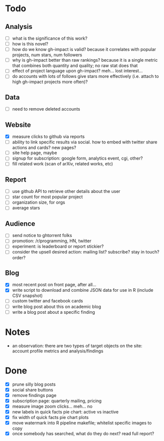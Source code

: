 # Todo

## Analysis

- [ ] what is the significance of this work?
- [ ] how is this novel?
- [ ] how do we know gh-impact is valid?  because it correlates with popular projects, num stars, num followers
- [ ] why is gh-impact better than raw rankings?  because it is a single metric that combines both quantity and quality; no raw stat does that
- [ ] effect of project language upon gh-impact?  meh... lost interest...
- [ ] do accounts with lots of follows give stars more effectively (i.e. attach to high gh-impact projects more often)?

## Data

- [ ] need to remove deleted accounts

## Website

- [x] measure clicks to github via reports
- [ ] ability to link specific results via social.  how to embed with twitter share actions and cards?  new pages?
- [ ] site help page, maybe
- [ ] signup for subscription: google form, analytics event, cgi, other?
- [ ] fill related work (scan of arXiv, related works, etc)

## Report

- [ ] use github API to retrieve other details about the user
- [ ] star count for most popular project
- [ ] organization size, for orgs
- [ ] average stars

## Audience

- [ ] send notice to ghtorrent folks
- [ ] promotion: /r/programming, HN, twitter
- [ ] experiment: is leaderboard or report stickier?
- [ ] consider the upsell desired action: mailing list? subscribe? stay in touch? order?

## Blog

- [x] most recent post on front page, after all...
- [x] write script to download and combine JSON data for use in R (include CSV snapshot)
- [ ] custom twitter and facebook cards
- [ ] write blog post about this on academic blog
- [ ] write a blog post about a specific finding

# Notes

- an observation: there are two types of target objects on the site: account profile metrics and analysis/findings

# Done

- [x] prune silly blog posts
- [x] social share buttons
- [x] remove findings page
- [x] subscription page: quarterly mailing, pricing
- [x] measure image zoom clicks... meh...  no
- [x] new labels in quick facts pie chart: active vs inactive
- [x] fix width of quick facts pie chart plots
- [x] move watermark into R pipeline makefile; whitelist specific images to copy
- [x] once somebody has searched, what do they do next?  read full report?
